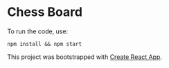 # Chess Board

To run the code, use:

```
npm install && npm start
```

This project was bootstrapped with [Create React App](https://github.com/facebook/create-react-app).